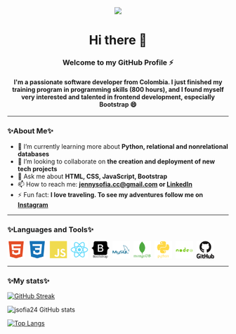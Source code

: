 <div id="header" align="center">
  <img src="https://media.giphy.com/media/RbDKaczqWovIugyJmW/giphy.gif" width="200"/>
  <h1 align="center"> Hi there 👋</h1>
  <h3 align="center"> Welcome to my GitHub Profile ⚡</h3>
  <h4 align="center"> I'm a passionate software developer from Colombia. I just finished my training program in programming skills
  (800 hours), and I found myself very interested and talented in frontend development, especially Bootstrap 😄</h4> 
 </div>

---
### ✨About Me✨

- 🔭 I’m currently learning more about **Python, relational and nonrelational databases**
- 👯 I’m looking to collaborate on **the creation and deployment of new tech projects**
- 💬 Ask me about **HTML, CSS, JavaScript, Bootstrap**
- 📫 How to reach me: **jennysofia.cc@gmail.com or [LinkedIn](https://www.linkedin.com/in/jennysofia-cc/)**
- ⚡ Fun fact: **I love traveling. To see my adventures follow me on [Instagram](https://www.instagram.com/sofiacasta24/)**

---
<div align="left">
  <h3>✨Languages and Tools✨</h3>
  <div>
    <img src="https://github.com/devicons/devicon/blob/master/icons/html5/html5-plain.svg" title="HTML5" alt="HTML"
    width="40" height="40"/>&nbsp;
    <img src="https://github.com/devicons/devicon/blob/master/icons/css3/css3-plain.svg" title="CSS3" alt="CSS"
    width="40" height="40"/>&nbsp;
    <img src="https://github.com/devicons/devicon/blob/master/icons/javascript/javascript-plain.svg" title="JavaScript" alt="JS"
    width="40" height="40"/>&nbsp;
    <img src="https://github.com/devicons/devicon/blob/master/icons/react/react-original.svg" title="REACT" alt="REACT"
    width="40" height="40"/>&nbsp;
    <img src="https://github.com/devicons/devicon/blob/master/icons/bootstrap/bootstrap-plain-wordmark.svg" title="BOOTSTRAP" alt="BST"
    width="40" height="40"/>&nbsp;
    <img src="https://github.com/devicons/devicon/blob/master/icons/mysql/mysql-plain-wordmark.svg" title="MYSQL" alt="MSQL"
    width="40" height="40"/>&nbsp;
    <img src="https://github.com/devicons/devicon/blob/master/icons/mongodb/mongodb-plain-wordmark.svg" title="MONGODB" alt="MDB"
    width="40" height="40"/>&nbsp;
    <img src="https://github.com/devicons/devicon/blob/master/icons/python/python-plain-wordmark.svg" title="PYTHON" alt="PT"
    width="40" height="40"/>&nbsp;
    <img src="https://github.com/devicons/devicon/blob/master/icons/nodejs/nodejs-plain-wordmark.svg" title="NODEJS" alt="NJS"
    width="40" height="40"/>&nbsp;
    <img src="https://github.com/devicons/devicon/blob/master/icons/github/github-original-wordmark.svg" title="GITHUB" alt="GH"
    width="40" height="40"/>&nbsp;
   </div>
</div>

---

### ✨My stats✨

[![GitHub Streak](http://github-readme-streak-stats.herokuapp.com?user=jsofia24&theme=merko)](https://git.io/streak-stats)
    
![jsofia24 GitHub stats](https://github-readme-stats.vercel.app/api?username=jsofia24&show_icons=true&theme=merko)  

[![Top Langs](https://github-readme-stats.vercel.app/api/top-langs/?username=jsofia24)](https://github.com/anuraghazra/github-readme-stats)
